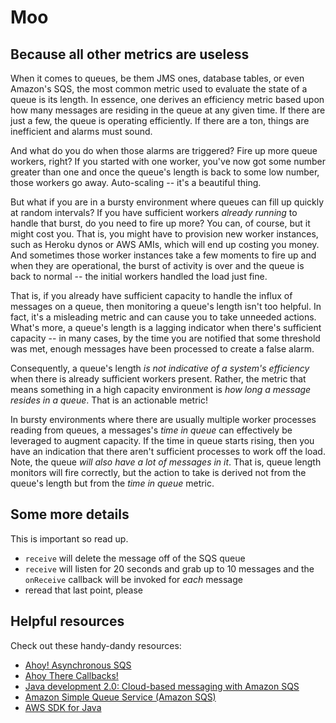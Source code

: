 # Moo
## Because all other metrics are useless

When it comes to queues, be them JMS ones, database tables, or even Amazon's SQS, the most common metric used to evaluate the state of a queue is its length. In essence, one derives an efficiency metric based upon how many messages are residing in the queue at any given time. If there are just a few, the queue is operating efficiently. If there are a ton, things are inefficient and alarms must sound. 

And what do you do when those alarms are triggered? Fire up more queue workers, right? If you started with one worker, you've now got some number greater than one and once the queue's length is back to some low number, those workers go away. Auto-scaling -- it's a beautiful thing.

But what if you are in a bursty environment where queues can fill up quickly at random intervals? If you have sufficient workers _already running_ to handle that burst, do you need to fire up more? You can, of course, but it might cost you. That is, you might have to provision new worker instances, such as Heroku dynos or AWS AMIs, which will end up costing you money. And sometimes those worker instances take a few moments to fire up and when they are operational, the burst of activity is over and the queue is back to normal -- the initial workers handled the load just fine. 

That is, if you already have sufficient capacity to handle the influx of messages on a queue, then monitoring a queue's length isn't too helpful. In fact, it's a misleading metric and can cause you to take unneeded actions. What's more, a queue's length is a lagging indicator when there's sufficient capacity -- in many cases, by the time you are notified that some threshold was met, enough messages have been processed to create a false alarm.

Consequently, a queue's length _is not indicative of a system's efficiency_ when there is already sufficient workers present. Rather, the metric that means something in a high capacity environment is _how long a message resides in a queue_. That is an actionable metric! 

In bursty environments where there are usually multiple worker processes reading from queues, a messages's _time in queue_ can effectively be leveraged to augment capacity. If the time in queue starts rising, then you have an indication that there aren't sufficient processes to work off the load. Note, the queue _will also have a lot of messages in it_. That is, queue length monitors will fire correctly, but the action to take is derived not from the queue's length but from the _time in queue_ metric. 

## Some more details

This is important so read up. 
  * `receive` will delete the message off of the SQS queue
  * `receive` will listen for 20 seconds and grab up to 10 messages and the `onReceive` callback will be invoked for _each_ message
  * reread that last point, please

## Helpful resources

Check out these handy-dandy resources:
  * [Ahoy! Asynchronous SQS](https://github.com/aglover/ahoy)
  * [Ahoy There Callbacks!](http://thediscoblog.com/blog/2013/09/29/ahoy-there-callbacks/)
  * [Java development 2.0: Cloud-based messaging with Amazon SQS](http://www.ibm.com/developerworks/library/j-javadev2-17/)
  * [Amazon Simple Queue Service (Amazon SQS)](http://aws.amazon.com/sqs/)
  * [AWS SDK for Java](http://aws.amazon.com/sdkforjava/)